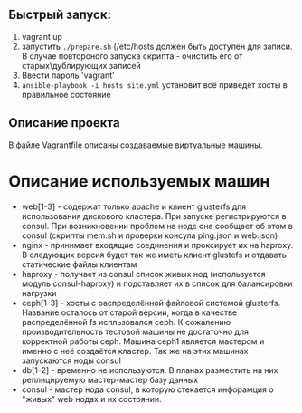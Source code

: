 ## Быстрый запуск:
1. vagrant up
2. запустить `./prepare.sh` (/etc/hosts должен быть доступен для записи. В случае повтороного запуска скрипта  - очистить его от старых\дублирующих записей
3. Ввести пароль 'vagrant'
4. `ansible-playbook -i hosts site.yml`  установит всё  приведёт хосты в правильное состояние

## Описание проекта
 В файле Vagrantfile описаны создаваемые виртуальные машины. 
# Описание используемых машин
 * web[1-3] - содержат только apache и клиент glusterfs для использования дискового кластера. При запуске регистрируются в consul. При возникновении проблем на ноде она сообщает об этом в consul  (скрипты mem.sh и проверки консула ping.json и web.json)
 * nginx - принимает входящие соединения и проксирует их на haproxy. В следующих версия будет так же иметь клиент glustefs и отдавать статические файлы клиентам
 * haproxy - получает из consul список живых нод (используется модуль consul-haproxy) и подставляет их в список для балансировки нагрузки
 * ceph[1-3] - хосты с распределённой файловой системой glusterfs. Название осталось от старой версии, когда в качестве распределённой fs испльзовался ceph. К сожалению производительность тестовой машины не достаточно для корректной работы ceph. Машина ceph1 является мастером и именно с неё создаётся кластер. Так же на этих машинах запускаются ноды consul
 * db[1-2] - временно не используются. В планах разместить на них реплицируемую мастер-мастер базу данных
 * consul - мастер нода consul, в которую стекается инфорамция о "живых" web нодах и их состоянии.
